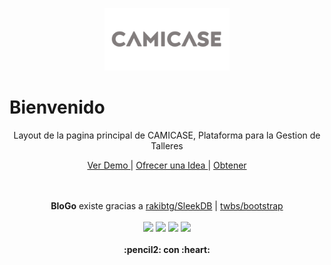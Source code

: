 
<p align="center">
<img src="https://raw.githubusercontent.com/gusgeek/CamiCase-WebSite/b117530de1bd42fbab29491c1a46096992e94e6c/svg.svg" width="200">
</p>

# Bienvenido
<p align="center">
Layout de la pagina principal de CAMICASE, Plataforma para la Gestion de Talleres

</p>
  
<p align="center">
  <a href="https://gusgeek.github.io/CamiCase-WebSite/"> Ver Demo </a> | <a href="https://github.com/gusgeek/bloGo/issues/new"> Ofrecer una Idea </a> | <a href="https://github.com/gusgeek/CamiCase-WebSite/releases/latest"> Obtener </a>
  </strong>
</p>

<p align="center">
  <br><br>
  <strong>BloGo</strong> existe gracias a <a href="https://github.com/rakibtg/SleekDB">rakibtg/SleekDB</a> | <a href="https://github.com/twbs/bootstrap">twbs/bootstrap</a>
  <br><br>
    <img src="https://img.shields.io/github/downloads/gusgeek/bloGo/total">  
    <img src="https://img.shields.io/github/v/release/gusgeek/bloGo">  
    <img src="https://img.shields.io/github/release-date/gusgeek/bloGo">  
    <img src="https://img.shields.io/github/languages/code-size/gusgeek/bloGo">
  <br><br>
  <strong>:pencil2: con :heart:</strong>
</p>


